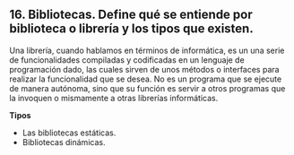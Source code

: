 ## 16. Bibliotecas. Define qué se entiende por biblioteca o librería y los tipos que existen.


Una librería, cuando hablamos en términos de informática, es un una serie de funcionalidades compiladas y codificadas en un lenguaje de programación dado, las cuales sirven de unos métodos o interfaces para realizar la funcionalidad que se desea. No es un programa que se ejecute de manera autónoma, sino que su función es servir a otros programas que la invoquen o mismamente a otras librerías informáticas.


**Tipos**
- Las bibliotecas estáticas.
- Bibliotecas dinámicas.

